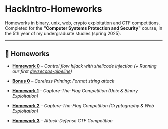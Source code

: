 # HackIntro-Homeworks

Homeworks in binary, unix, web, crypto exploitation and CTF competitions. 
Completed for the **"Computer Systems Protection and Security"** course, in the 5th year of my undergraduate studies (spring 2025).

---

## 📂 Homeworks

- **[Homework 0](./Homework0/)** – *Control flow hijack with shellcode injection*  *(+ Running our first [devsecops-pipeline](https://github.com/sdi2000150/devsecops-pipeline))*

- **[Bonus 0](./Bonus0/)** – *Careless Printing: Format string attack*

- **[Homework 1](./Homework1/)** – *Capture-The-Flag Competition (Unix & Binary Exploitation)*

- **[Homework 2](./Homework2/)** – *Capture-The-Flag Competition (Cryptography & Web Exploitation)*

- **[Homework 3](./Homework3/)** – *Attack-Defense CTF Competition* 

